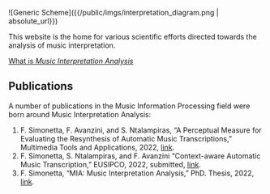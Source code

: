 ![Generic Scheme]({{/public/imgs/interpretation_diagram.png | absolute_url}})

This website is the home for various scientific efforts directed towards the
analysis of music interpretation.

[What is _Music Interpretation Analysis_](mia)

## Publications

A number of publications in the Music Information Processing field were born
around Music Interpretation Analysis:

1. F. Simonetta, F. Avanzini, and S. Ntalampiras, “A Perceptual Measure for Evaluating the Resynthesis of Automatic Music Transcriptions,” Multimedia Tools and Applications, 2022, [link](mta).
2. F. Simonetta, S. Ntalampiras, and F. Avanzini “Context-aware Automatic Music Transcription,” EUSIPCO, 2022, submitted, [link](eusipco).
3. F. Simonetta, “MIA: Music Interpretation Analysis,” PhD. Thesis, 2022, [link](phdthesis).
